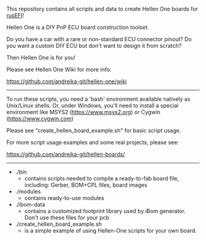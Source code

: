 This repository contains all scripts and data to create Hellen One boards for [rusEFI](https://github.com/rusefi/rusefi)!

Hellen One is a DIY PnP ECU board construction toolset.

Do you have a car with a rare or non-standard ECU connector pinout?
Do you want a custom DIY ECU but don't want to design it from scratch?

Then Hellen One is for you!

Please see Hellen One Wiki for more info:

https://github.com/andreika-git/hellen-one/wiki

* * *

To run these scripts, you need a 'bash' environment available natively as Unix/Linux shells.
Or, under Windows, you'll need to install a special environment like MSYS2 (https://www.msys2.org) or Cygwin (https://www.cygwin.com)

Please see "create_hellen_board_example.sh" for basic script usage.

For more script usage examples and some real projects, please see:

https://github.com/andreika-git/hellen-boards/


* * *

- ./bin 
	* contains scripts needed to compile a ready-to-fab board file, including: Gerber, BOM+CPL files, board images
- ./modules 
	* contains ready-to-use modules
- ./ibom-data
	* contains a customized footprint library used by iBom generator. Don't use these files for your pcb
- ./create_hellen_board_example.sh
	* is a simple example of using Hellen-One scripts for your own board.
